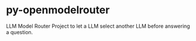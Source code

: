 # py-openmodelrouter
LLM Model Router Project to let a LLM select another LLM before answering a question.

